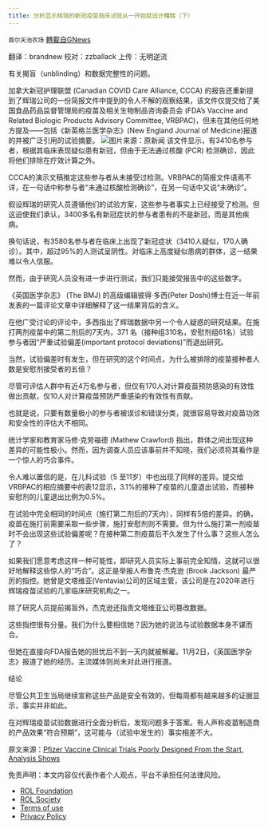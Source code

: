 ```yaml
---
title: 分析显示辉瑞的新冠疫苗临床试验从一开始就设计糟糕（下）
---
```

`首尔天池农场` [轉載自GNews](https://gnews.org/zh-hans/1786213/)

翻译：brandnew
校对：zzballack
上传：无明逆流

有关揭盲（unblinding）和数据完整性的问题。

加拿大新冠护理联盟 (Canadian COVID Care Alliance, CCCA) 的报告还重新提到了辉瑞公司的一份简报文件中提到的令人不解的观察结果，该文件仅提交给了美国食品药品监督管理局的疫苗及相关生物制品咨询委员会 (FDA’s Vaccine and Related Biologic Products Advisory Committee, VRBPAC)，但未在其他任何地方提及——包括《新英格兰医学杂志》(New England Journal of Medicine)报道的并被广泛引用的试验摘要。
![](https://assets.gnews.org/wp-content/uploads/2021/12/Canadian-revie00x417.jpg)图片来源：原新闻
该文件显示，有3410名参与者，根据其临床表现疑似患有新冠，但由于无法通过核酸 (PCR) 检测确诊，因此将他们排除在疗效计算之外。

CCCA的演示文稿推定这些参与者从未接受过检测。VRBPAC的简报文件语焉不详，在一句话中称参与者“未通过核酸检测确诊”，在另一句话中又说“未确诊”。

假设辉瑞的研究人员遵循他们的试验方案，这些参与者事实上已经接受了检测。但这迫使我们承认，3400多名有新冠症状的参与者患有的不是新冠，而是其他疾病。

换句话说，有3580名参与者在临床上出现了新冠症状（3410人疑似，170人确诊）。其中，超过95%的人测试呈阴性。对临床上高度疑似患病的群体，这一结果难以令人信服。

然而，由于研究人员没有进一步进行测试，我们只能接受报告中的这些数字。

《英国医学杂志》 (The BMJ) 的高级编辑彼得·多西(Peter Doshi)博士在近一年前发表的一篇评论文章中详细解释了这一结果背后的含义。

在他广受讨论的评论中，多西指出了辉瑞数据中另一个令人疑惑的研究结果。在施打两剂疫苗中的第二剂后的7天内，371 名（接种组310名，安慰剂组61名）试验参与者因“严重试验偏差(important protocol deviations)”而退出研究。

当然，试验偏差时有发生，但在研究的这个时间点，为什么被排除的疫苗接种者人数是安慰剂接受者的五倍？

尽管可评估人群中有近4万名参与者，但仅有170人对计算疫苗预防感染的有效性做出贡献，仅10人对计算疫苗预防严重感染的有效性有贡献。

也就是说，只要有数量极小的参与者被误诊和错误分类，就很容易导致对疫苗功效和安全性的评估大不相同。

统计学家和教育家马修·克劳福德 (Mathew Crawford) 指出，群体之间出现这种差异的可能性极小。然而，因为调查人员应该事前并不知晓，我们必须将其看作是一个惊人的巧合事件。

令人难以置信的是，在儿科试验（5 至11岁）中也出现了同样的差异。提交给VRBPAC的相应摘要中的表12显示，3.1%的接种了疫苗的儿童退出试验，而接种安慰剂的儿童退出比例为0.5%。

在试验中完全相同的时间点（施打第二剂后的7天内），同样有5倍的差异。的确，疫苗在施打前需要采取一些步骤，施打安慰剂则不需要。但为什么施打第一剂疫苗时不会出现这些试验偏差呢？在接种第二剂疫苗后不久发生了什么事？这些人怎么了？

如果我们愿意考虑这样一种可能性，即研究人员实际上事前完全知情，这就可以很好地解释这些惊人的“巧合”。这正是举报人布鲁克·杰克逊 (Brook Jackson) 最严厉的指控。她曾是文塔维亚(Ventavia)公司的区域主管，该公司是在2020年进行辉瑞疫苗试验的几家临床研究机构之一。

除了研究人员提前揭盲外，杰克逊还指责文塔维亚公司篡改数据。

这些指控很有分量。我们为什么要相信她？因为她的说法与试验数据本身不谋而合。

但她在直接向FDA报告她的担忧后不到一天内就被解雇。11月2日，《英国医学杂志》报道了她的经历。主流媒体则尚未对此进行报道。

结论

尽管公共卫生当局继续宣称这些产品是安全有效的，但每周都有越来越多的证据显示，事实并非如此。

在对辉瑞疫苗试验数据进行全面分析后，发现问题多于答案。有人声称疫苗制造商的产品效果“符合预期”，这可能与（试验中发生的）事实相差不大。

原文来源：[Pfizer Vaccine Clinical Trials Poorly Designed From the Start, Analysis Shows](https://childrenshealthdefense.org/defender/pfizer-vaccine-clinical-trials-poorly-designed/)

 

免责声明：本文内容仅代表作者个人观点，平台不承担任何法律风险。

- [ROL Foundation](https://rolfoundation.org/)
- [ROL Society](https://rolsociety.org/)
- [Terms of use](https://gnews.org/terms-of-use-3/)
- [Privacy Policy](https://gnews.org/privacy-policy/)
